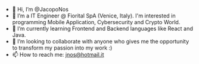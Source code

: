 - 👋 Hi, I’m @JacopoNos
- 👀 I’m a IT Engineer @ Fiorital SpA (Venice, Italy). I'm interested in programming Mobile Application, Cybersecurity and Crypto World.
- 🌱 I’m currently learning Frontend and Backend languages like React and Java. 
- 💞️ I’m looking to collaborate with anyone who gives me the opportunity to transform my passion into my work :)
- 📫 How to reach me: jnos@hotmail.it

<!---
JacopoNos/JacopoNos is a ✨ special ✨ repository because its `README.md` (this file) appears on your GitHub profile.
You can click the Preview link to take a look at your changes.
--->
